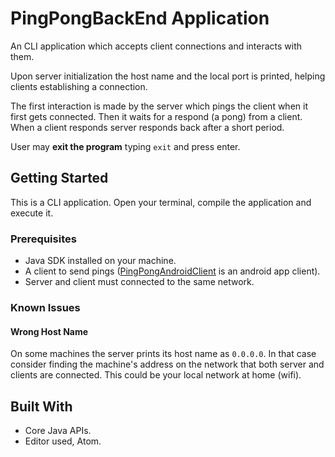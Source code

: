 # PingPongBackEnd Application

An CLI application which accepts client connections and interacts with them. 

Upon server initialization the host name and the local port is printed, 
helping clients establishing a connection.

The first interaction is made by the server which pings the client when it first gets connected. 
Then it waits for a respond (a pong) from a client. When a client responds server responds back after a short period.

User may **exit the program** typing ```exit``` and press enter.

## Getting Started

This is a CLI application. Open your terminal, compile the application and execute it.

### Prerequisites

- Java SDK installed on your machine.
- A client to send pings ([PingPongAndroidClient](https://github.com/tomasmichael995/PingPongAndroidClient) is an android app client).
- Server and client must connected to the same network.

### Known Issues

#### Wrong Host Name

On some machines the server prints its host name as ```0.0.0.0```. 
In that case consider finding the machine's address on the network that both server and clients are connected. 
This could be your local network at home (wifi).  

## Built With

* Core Java APIs. 
* Editor used, Atom.
